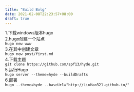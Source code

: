 ```yaml
---
title: "Build Bolg"
date: 2021-02-08T22:23:57+08:00
draft: true
---
```


1.下载windows版本hugo  
2.hugo创建一个站点   
    `hugo new www`  
3.在其中创建文章  
    `hugo new post/first.md`  
4.下载主题  
    `git clone https://github.com/spf13/hyde.git`   
5.运行Hugo   
    `hugo server --theme=hyde --buildDrafts`  
6.部署  
    `hugo --theme=hyde --baseUrl="http://LiuHao321.github.io/"`  
